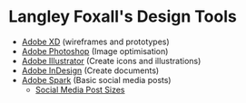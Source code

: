 # Langley Foxall's Design Tools

* [Adobe XD](design-tools/adobe-xd.md) (wireframes and prototypes)
* [Adobe Photoshop](design-tools/adobe-photoshop.md) (Image optimisation)
* [Adobe Illustrator](design-tools/adobe-illustrator.md) (Create icons and illustrations)
* [Adobe InDesign](design-tools/adobe-indesign.md) (Create documents)
* [Adobe Spark](https://spark.adobe.com) (Basic social media posts)
    * [Social Media Post Sizes](design-tools/social-media.md)